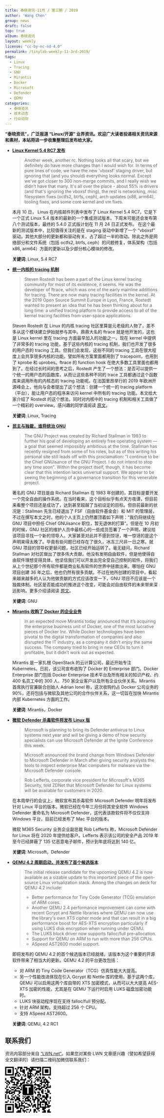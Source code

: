 ```yaml
---
title: 泰晓资讯·11月 / 第三期 / 2019
author: 'Wang Chen'
group: news
draft: false
top: true
album: 泰晓资讯
layout: weekly
license: "cc-by-nc-nd-4.0"
permalink: /tinylab-weekly-11-3rd-2019/
tags:
  - Linux
  - Tracing
  - GNU
  - Mirantis
  - Docker
  - Microsoft
  - Defender
  - QEMU
categories:
  - 泰晓资讯
  - 技术动态
  - 行业动向
---
```


**“泰晓资讯”，广泛报道 “Linux/开源” 业界资讯。欢迎广大读者投递相关资讯来源和素材，本站将进一步收集整理后发布给大家。**

- [**Linux Kernel 5.4 RC7 发布**](http://lkml.iu.edu/hypermail/linux/kernel/1911.1/02678.html)

    > Another week, another rc. Nothing looks all that scary, but we definitely do have more changes than I would wish for.
    > In terms of pure lines of code, we have the new 'vboxsf' staging driver, but ignoring that (and you should) everything looks normal. Except we've got closer to 300 non-merge commits, and I really wish we didn't have that many.
    > It's all over the place - about 55% is drivers (and that's ignoring the vboxsf thing), the rest is networking, misc filesystem fixes (octfs2, btrfs, ceph), arch updates (x86, arm64), tooling fixes, and some core kernel and vm fixes.

    本月 10 日， Linus 在内核邮件列表中发布了 Linux Kernel 5.4 RC7，它是下一个正式 Linux 5.4 版本的最新的一个集成测试版本。下周末可能还会发布第八个测试版本，最终的 5.4.0 正式版计划在 11 月 24 日正式发布。
    在这个最新的测试版本中，比较值得关注的是在 staging 驱动中新增了一个 “vboxsf” 驱动。其他大部分的更新都和驱动有关，占了超过一半的改动。除此之外是网络部分和文件系统（包括 octfs2, btrfs, ceph）的问题修复，体系架构（包括 x86, arm64）方面的更新以及少部分核心模块的修改。
    
    **关键词**: Linux, 5.4 RC7

- [**统一内核的 tracing 机制**](https://lwn.net/Articles/803347/)

    > Steven Rostedt has been a part of the Linux kernel tracing community for most of its existence, it seems. He was the developer of ftrace, which was one of the early mainline additions for tracing. There are now many tracing facilities in the kernel. At the 2019 Open Source Summit Europe in Lyon, France, Rostedt wanted to present an idea that he has been thinking about for a long time: a unified tracing platform to provide access to all of the kernel tracing facilities from user-space applications.

    Steven Rostedt 在 Linux 的内核 tracing 社区里算是元老级的人物了，差不多从这个模块建立伊始就参与其中。鼎鼎大名的 ftrace 就是他开发的，这也是 Linux kernel 里在 tracing 方面最早加入的功能之一。现在 kernel 中提供了非常多的 tracing 功能，基于这些内核的 tracing 机制，我们也开发了很多的用户态的 tracing 工具。但我们会发现，这些不同的 tracing 工具在很大程度上会共享很多内核的功能。譬如所有方案里面都用到了 tracepoint，也用到了 kprobe 和 uprobes。ftrace 的 function hook 在绝大多数工具里面也都用到了。在经过长时间的思考之后，Rostedt 产生了一个想法：是否可以提供一个统一的用户态的函数库，从而让这些各种不同的 trace 工具都通过这个函数库来调用所有的内核态的 tracing 功能呢。在法国里昂举行的 2019 年欧洲开源峰会上，他向与会者提出了这个想法：创建一个统一的 tracing platform（平台），能让用户态的程序来访问 kernel 中所有的 tracing 功能。本文给大家介绍了 Rostedt 的这个想法，同时对内核中的 tracing 机制和相关工具做了一个精彩的 overview。感兴趣的同学请阅读 [原文](https://lwn.net/Articles/803347/)。

    **关键词**: Linux, Tracing
    
- [**民主与独裁，谁将统治 GNU**](https://lwn.net/Articles/802985/)

    > The GNU Project was created by Richard Stallman in 1983 to further his goal of developing an entirely free operating system — a goal that seemed impossibly ambitious at the time. Stallman has recently resigned from some of his roles, but as of this writing his personal site still leads off with this proclamation: "I continue to be the Chief GNUisance of the GNU Project. I do not intend to stop any time soon". Within the project itself, though, it has become clear that this intention lacks universal support. We appear to be seeing the beginning of a governance transition for this venerable project.

    著名的 GNU 项目是由 Richard Stallman 在 1983 年创建的，其目标是要开发一个完全自由的操作系统。在当时看来，这个目标似乎有点天方夜谭，但目前来看整个项目还是成功了，达到甚至超越了当初设定的目标。但目前最新的状况是：Stallman 先生已经退出了 FSF（自由软件基金会）和 MIT 的管理层，不过在撰写本文之时，他的个人主页上仍然置顶着如下声明：“我仍将继续在 GNU 项目中担任 Chief GNUisance 职位，暂无退休的打算”。但是在 10 月初的时候，GNU 社区的维护人员中最核心的一些成员签署了一个声明，建议给该项目寻找一个新的领导人。大家甚至对此并不感到惊讶，唯一惊讶的是这个声明来得太晚了。毕竟有些问题已经存在了很久，冰冻三尺非一日之寒。就 GNU 项目的领导权更替问题，社区已经开始运转了。毫无疑问，Richard Stallman 对社区做出了很多伟大贡献。他没有发明自由软件，但是他使得自由软件理想变得具体，他坚信我们可以开发出完全受自己控制的软件，将我们从上个世纪那个所有软件都是商业私有软件的世界中拯救出来。哪怕在 GNU 项目创建 36 年之后，他也仍然有很多贡献。不过在他所创建的项目中，看起来越来越多的人认为他做贡献的方式应该改变一下，GNU 项目不应该是一个独裁体制。社区是否能成功的推进这个改变，可能会对自由软件的未来带来深远影响。更多介绍请阅读 [原文](https://lwn.net/Articles/802985/)。

    **关键词**: GNU

- [**Mirantis 收购了 Docker 的企业业务**](https://www.tfir.io/mirantis-acquires-docker-enterprise-business/)

    > In an expected move Mirantis today announced that it’s acquiring the enterprise business unit of Docker, one of the most lucrative pieces of Docker Inc. While Docker technologies have been pivotal to the digital transformation of companies and also disrupted the IT industry, as a company it didn’t enjoy the same success. The company tried to bring in new CEOs to turn it profitable, but it didn’t work out as expected.

    Mirantis 是一家扎根 OpenStack 的云计算公司，最近开始专注 Kubernetes。日前，该公司宣布收购了 Docker 的 Enterprise 部门。Docker Enterprise 部门包括 Docker Enterprise 技术平台及所有相关的知识产权、约 400 名员工中的 300 人、750 家企业客户以及所有企业伙伴关系。Mirantis 首席执行官兼联合创始人 Adrian Ionel 称，这次收购约占 Docker 公司业务的 90%，还将包括与微软及其他公司的合作伙伴关系，这一切旨在加快 Mirantis 内部 Kubernetes 方面的工作。

    **关键词**: Mirantis，Docker

- [**微软 Defender 杀毒软件将发布 Linux 版**](https://www.zdnet.com/article/microsoft-defender-atp-is-coming-to-linux-in-2020/)

    > Microsoft is planning to bring its Defender antivirus to Linux systems next year and will be giving a demo of how security specialists can use Microsoft Defender at the Ignite Conference this week.

    > Microsoft announced the brand change from Windows Defender to Microsoft Defender in March after giving security analysts the tools to inspect enterprise Mac computers for malware via the Microsoft Defender console.    

    > Rob Lefferts, corporate vice president for Microsoft's M365 Security, told ZDNet that Microsoft Defender for Linux systems will be available for customers in 2020. 

    在本周举行的会议上，微软宣布其杀毒软件 Microsoft Defender 明年将发布针对 Linux 平台的版本。微软已经在今年三月份将其安全软件 Windows Defender 重命名为 Microsoft Defender，这代表该款软件将不仅仅支持 Windows 平台，目前已经发布了 Mac 平台的版本。

    微软 M365 Security 业务企业副总裁 Rob Lefferts 称，Microsoft Defender for Linux 将在 2020 年提供给客户。Lefferts 表示该公司的安全产品 2019 年至今已经屏蔽了 135 亿恶意电子邮件，预计到年底将达到 140 亿。

    **关键词**: Microsoft，Defender

- [**QEMU 4.2 周期启动，并发布了首个候选版本**](https://www.phoronix.com/scan.php?page=news_item&px=QEMU-4.2-RC0-Released)

    > The initial release candidate for the upcoming QEMU 4.2 is now available as a sizable update to this important piece of the open-source Linux virtualization stack. Among the changes on deck for QEMU 4.2 include:
    > - Better performance for Tiny Code Generator (TCG) emulation of ARM cores.
    > - Another QEMU 2.4 performance improvement can come with recent Gcrypt and Nettle libraries where QEMU can now use the library's own XTS cipher mode and that can result in a big performance boost for AES-XTS encryption particularly if using LUKS disk encryption when running under QEMU.
    > - The LUKS block driver now supports falloc/full pre-allocation.
    > - Support for QEMU on ARM to run with more than 256 CPUs.
    > - ASpeed AST2600 model support.

    即将发布的 QEMU 4.2 的首个候选版本已经就绪，该版本为这个重要的开源软件带来了相当大的更新。QEMU 4.2 的平台更改包括：
    - 对 ARM 的 Tiny Code Generator（TCG）仿真性能大大提高。
    - 另一个性能改进体现在引入 Gcrypt 和 Nettle 库的使用，基于这两个库， QEMU 可以启用这两个库自带的 XTS 加密模式，从而可以大大提高 AES-XTS 加密的性能，尤其是在 QEMU 下运行时启用 LUKS 磁盘加密功能时。
    - LUKS 块驱动程序现在支持 falloc/full 预分配。
    - 针对 ARM 架构，支持超过 256 个 CPU。
    - 支持 ASpeed AST2600。

    **关键词**: QEMU, 4.2 RC1

## 联系我们

资讯内容部分来自 [“LWN.net“](https://lwn.net/)。如果您对某些 LWN 文章感兴趣（譬如希望获得全文翻译的）请扫描二维码加微信联系我们：

![tinylab wechat](/images/wechat/tinylab.jpg)

